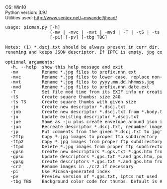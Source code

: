OS:             Win10
<br>
Python version: 3.9.1
<br>
Utilities used: http://www.sentex.net/~mwandel/jhead/
<pre>
usage: picman.py [-h]
                 (-mv | -mvc | -mvt | -mvd | -T | -tS | -ts TS | -jn | -jnt | -ju | -jue | -jun | -jp | -2ftp | -ftp2 | -ftpd | -gpsn | -gpsu | -gpsg | -cr2)
                 [-pi] [-pv] [-tbg TBG]

Notes: (1) *.dscj.txt should be always present in curr dir. It is used for jpg
renaming and keeps JSON descriptor. If IPTC is empty, jpg comment is used.

optional arguments:
  -h, --help  show this help message and exit
  -mv         Rename *.jpg files to prefix.nnn.ext
  -mvc        Rename *.jpg files to lower case, replace non-alphanum characters by dots
  -mvt        Rename *.jpg files to yyyy.mm.dd.hhmmss.jpg
  -mvd        Rename *.jpg files to prefix.nnn.date.ext
  -T          Set file mod time from its EXIF info or creation time if no EXIF
  -tS         Create square thumbs: size 240
  -ts TS      Create square thumbs with given size
  -jn         Create new descriptor *.dscj.txt
  -jnb        Create new descriptor *.dscj.txt from *.body.txt
  -ju         Update existing descriptor *.dscj.txt
  -jue        Same as -ju plus create envelope around json in *.dscj.txt
  -jun        Recreate descriptor *.dscj.txt, renumber images
  -jp         Put comments from the given *.dscj.txt to jpg's
  -2ftp       Copy *.jpg images to proper ftp subdirectory
  -ftp2       Copy *.jpg images from proper ftp subdirectory
  -ftpd       Delete *.jpg images from proper ftp subdirectory
  -gpsn       Create new descriptors *.gps.txt *.gps.htm from Android *.csv files
  -gpsu       Update descriptors *.gps.txt *.and gps.htm, put *.gps.txt info to image files
  -gpsg       Create descriptors *.gps.txt *.and gps.htm from *.jpg
  -cr2        Rename images in ./cr2 if necessary
  -pi         Use Picasa-generated index
  -pv         Preview version of *.gps.txt, iptcs not used
  -tbg TBG    Background color code for thumbs. Default is #c0c0c0
  </pre>
